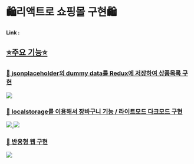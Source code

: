<h1>🛍리액트로 쇼핑몰 구현🛍</h1>
<strong>Link : <a href ="hodoo-shop.vercel.app" /> </strong>

<h2>⭐️주요 기능⭐️</h2>

<h3>📝 jsonplaceholder의 dummy data를 Redux에 저장하여 상품목록 구현</h3>  
<img src = https://user-images.githubusercontent.com/110148272/188800978-552b2556-136f-4a61-9528-5f3e56e361b1.gif />

<h3>📝 localstorage를 이용해서 장바구니 기능 / 라이트모드 다크모드 구현</h3>
<img src =https://user-images.githubusercontent.com/110148272/188802474-672e7a96-7617-4491-9fed-5bd307512001.gif />

<img src = https://user-images.githubusercontent.com/110148272/188802698-e5964cfc-b15d-4f0a-a759-545c04302b89.gif />


<h3>📝 반응형 웹 구현</h3>
<img src = https://user-images.githubusercontent.com/110148272/188803204-f68c7783-932d-4026-8102-b8719baa3f18.gif />



